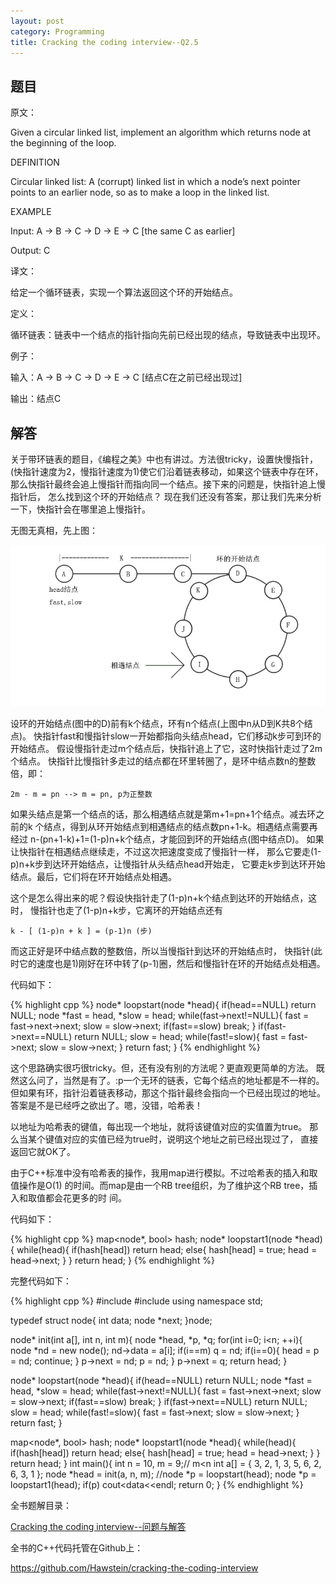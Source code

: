 ```yaml
---
layout: post
category: Programming
title: Cracking the coding interview--Q2.5
---
```


## 题目

原文：

Given a circular linked list, implement an algorithm which returns 
node at the beginning of the loop.

DEFINITION

Circular linked list: A (corrupt) linked list in which a node’s next 
pointer points to an earlier node, so as to make a loop in the linked 
list.

EXAMPLE

Input: A -> B -> C -> D -> E -> C [the same C as earlier]

Output: C

译文：

给定一个循环链表，实现一个算法返回这个环的开始结点。

定义：

循环链表：链表中一个结点的指针指向先前已经出现的结点，导致链表中出现环。

例子：

输入：A -> B -> C -> D -> E -> C [结点C在之前已经出现过]

输出：结点C

## 解答

关于带环链表的题目，《编程之美》中也有讲过。方法很tricky，设置快慢指针，
(快指针速度为2，慢指针速度为1)使它们沿着链表移动，如果这个链表中存在环，
那么快指针最终会追上慢指针而指向同一个结点。接下来的问题是，快指针追上慢指针后，
怎么找到这个环的开始结点？
现在我们还没有答案，那让我们先来分析一下，快指针会在哪里追上慢指针。

无图无真相，先上图：

<img src="/assets/img/2012/12/17/circularlist.jpg" />

设环的开始结点(图中的D)前有k个结点，环有n个结点(上图中n从D到K共8个结点)。
快指针fast和慢指针slow一开始都指向头结点head，它们移动k步可到环的开始结点。
假设慢指针走过m个结点后，快指针追上了它，这时快指针走过了2m个结点。
快指针比慢指针多走过的结点都在环里转圈了，是环中结点数n的整数倍，即：

	2m - m = pn --> m = pn, p为正整数

如果头结点是第一个结点的话，那么相遇结点就是第m+1=pn+1个结点。减去环之前的k
个结点，得到从环开始结点到相遇结点的结点数pn+1-k。相遇结点需要再经过
n-(pn+1-k)+1=(1-p)n+k个结点，才能回到环的开始结点(图中结点D)。
如果让快指针在相遇结点继续走，不过这次把速度变成了慢指针一样，
那么它要走(1-p)n+k步到达环开始结点，让慢指针从头结点head开始走，
它要走k步到达环开始结点。最后，它们将在环开始结点处相遇。

这个是怎么得出来的呢？假设快指针走了(1-p)n+k个结点到达环的开始结点，这时，
慢指针也走了(1-p)n+k步，它离环的开始结点还有

	k - [ (1-p)n + k ] = (p-1)n (步)

而这正好是环中结点数的整数倍，所以当慢指针到达环的开始结点时，
快指针(此时它的速度也是1)刚好在环中转了(p-1)圈，然后和慢指针在环的开始结点处相遇。

代码如下：

{% highlight cpp %}
node* loopstart(node *head){
	if(head==NULL) return NULL;
	node *fast = head, *slow = head;
	while(fast->next!=NULL){
		fast = fast->next->next;
		slow = slow->next;
		if(fast==slow) break;
	}
	if(fast->next==NULL) return NULL;
	slow = head;
	while(fast!=slow){
		fast = fast->next;
		slow = slow->next;
	}
	return fast;
}
{% endhighlight %}

这个思路确实很巧很tricky。但，还有没有别的方法呢？更直观更简单的方法。
既然这么问了，当然是有了。:p一个无环的链表，它每个结点的地址都是不一样的。
但如果有环，指针沿着链表移动，那这个指针最终会指向一个已经出现过的地址。
答案是不是已经呼之欲出了。嗯，没错，哈希表！

以地址为哈希表的键值，每出现一个地址，就将该键值对应的实值置为true。
那么当某个键值对应的实值已经为true时，说明这个地址之前已经出现过了，
直接返回它就OK了。

由于C++标准中没有哈希表的操作，我用map进行模拟。不过哈希表的插入和取值操作是O(1)
的时间。而map是由一个RB tree组织，为了维护这个RB tree，插入和取值都会花更多的时
间。

代码如下：

{% highlight cpp %}
map<node*, bool> hash;
node* loopstart1(node *head){
	while(head){
		if(hash[head]) return head;
		else{
			hash[head] = true;
			head = head->next;
		}
	}
	return head;
}
{% endhighlight %}

完整代码如下：

{% highlight cpp %}
#include <iostream>
#include <map>
using namespace std;

typedef struct node{
	int data;
	node *next;
}node;

node* init(int a[], int n, int m){
	node *head, *p, *q;
	for(int i=0; i<n; ++i){
		node *nd = new node();
		nd->data = a[i];
		if(i==m) q = nd;
		if(i==0){
			head = p = nd;
			continue;
		}
		p->next = nd;
		p = nd;
	}
	p->next = q;
	return head;
}

node* loopstart(node *head){
	if(head==NULL) return NULL;
	node *fast = head, *slow = head;
	while(fast->next!=NULL){
		fast = fast->next->next;
		slow = slow->next;
		if(fast==slow) break;
	}
	if(fast->next==NULL) return NULL;
	slow = head;
	while(fast!=slow){
		fast = fast->next;
		slow = slow->next;
	}
	return fast;
}

map<node*, bool> hash;
node* loopstart1(node *head){
	while(head){
		if(hash[head]) return head;
		else{
			hash[head] = true;
			head = head->next;
		}
	}
	return head;
}
int main(){
	int n = 10, m = 9;// m<n
	int a[] = {
		3, 2, 1, 3, 5, 6, 2, 6, 3, 1 
	};
	node *head = init(a, n, m);
	//node *p = loopstart(head);
	node *p = loopstart1(head);
	if(p)
		cout<<p->data<<endl;
	return 0;
}
{% endhighlight %}


全书题解目录：

[Cracking the coding interview--问题与解答](/posts/ctci-solutions-contents.html)

全书的C++代码托管在Github上：

<https://github.com/Hawstein/cracking-the-coding-interview>

